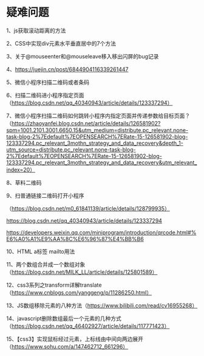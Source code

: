 # 疑难问题

1、js获取滚动距离的方法

2、CSS中实现div元素水平垂直居中的7个方法

3、关于@mouseenter和@mouseleave移入移出闪屏的bug记录

4、https://juejin.cn/post/6844904116339261447

5、微信小程序扫描二维码或者条码

6、扫描二维码进小程序指定页面（https://blog.csdn.net/qq_40340943/article/details/123337294）

7、微信小程序扫描二维码如何跳转小程序内指定页面并传递参数给目标页面？
（https://zhaoyanfei.blog.csdn.net/article/details/126581902?spm=1001.2101.3001.6650.15&utm_medium=distribute.pc_relevant.none-task-blog-2%7Edefault%7EOPENSEARCH%7ERate-15-126581902-blog-123337294.pc_relevant_3mothn_strategy_and_data_recovery&depth_1-utm_source=distribute.pc_relevant.none-task-blog-2%7Edefault%7EOPENSEARCH%7ERate-15-126581902-blog-123337294.pc_relevant_3mothn_strategy_and_data_recovery&utm_relevant_index=20）

8、草料二维码

9、扫普通链接二维码打开小程序

（https://blog.csdn.net/m0_61841139/article/details/128799935）

https://blog.csdn.net/qq_40340943/article/details/123337294

https://developers.weixin.qq.com/miniprogram/introduction/qrcode.html#%E6%A0%A1%E9%AA%8C%E6%96%87%E4%BB%B6

10、HTML a标签 mailto用法

11、两个数组合并成一个数组对象（https://blog.csdn.net/MILK_LL/article/details/125801589）

12、css3系列之transform详解translate（https://www.cnblogs.com/yanggeng/p/11286250.html）

13、JS数组移除元素的八种方法（https://www.bilibili.com/read/cv16955268）

14、javascript删除数组最后一个元素的几种方式（https://blog.csdn.net/qq_46402927/article/details/117771423）

15、【css3】实现鼠标经过元素，上标线由中间向两边展开（https://www.sohu.com/a/147462712_661296）
